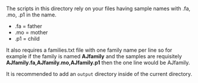 The scripts in this directory rely on your files having sample names with .fa, .mo, .p1 in the name. 

* .fa = father
* .mo = mother
* .p1 = child

It also requires a families.txt file with one family name per line so for example if the family is named **AJfamily** and the samples are requisitely **AJfamily.fa,AJfamily.mo,AJfamily.p1** then the one line would be AJfamily.

It is recommended to add an `output` directory inside of the current directory.


